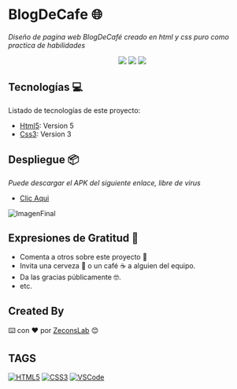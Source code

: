 # BlogDeCafe 🌐

 _Diseño de pagina web BlogDeCafé creado en html y css puro como practica de habilidades_

<p align="center">
  <img src="https://img.shields.io/github/languages/code-size/zeconslab/blog-cafe?label=Tama%C3%B1o&logo=Laravel&logoColor=white&style=flat-square" />
  <img src="https://img.shields.io/github/directory-file-count/zeconslab/blog-cafe?color=red&label=Archivos&logo=files&logoColor=white&style=flat-square" />
  <img src="https://img.shields.io/github/license/zeconslab/blog-cafe?style=flat-square" />
</p>

## Tecnologías 💻

Listado de tecnologías de este proyecto:
* [Html5](https://developer.mozilla.org/es/docs/Web/HTML): Version 5
* [Css3](https://developer.mozilla.org/es/docs/Web/CSS): Version 3
## Despliegue 📦

_Puede descargar el APK del siguiente enlace, libre de virus_
* [Clic Aqui](https://zeconslab.github.io/blog-cafe/)

![ImagenFinal]()

## Expresiones de Gratitud 🎁
* Comenta a otros sobre este proyecto 📢
* Invita una cerveza 🍺 o un café ☕ a alguien del equipo. 
* Da las gracias públicamente 🤓.
* etc.

## Created By
⌨️ con ❤️ por [ZeconsLab](https://github.com/zeconslab) 😊

## TAGS 
[![HTML5](https://img.shields.io/badge/html5-%23E34F26.svg?style=for-the-badge&logo=html5&logoColor=white)]()
[![CSS3](https://img.shields.io/badge/css3-%231572B6.svg?style=for-the-badge&logo=css3&logoColor=white)]()
[![VSCode](https://img.shields.io/badge/VSCode-0078D4?style=for-the-badge&logo=visual%20studio%20code&logoColor=white)]()
